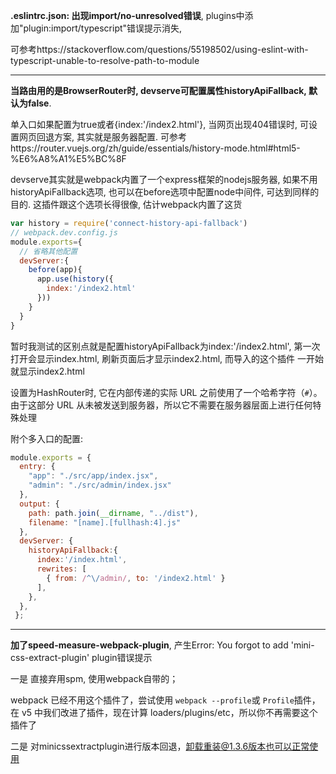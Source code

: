 **.eslintrc.json: 出现import/no-unresolved错误**, plugins中添加"plugin:import/typescript"错误提示消失,

可参考https://stackoverflow.com/questions/55198502/using-eslint-with-typescript-unable-to-resolve-path-to-module

<hr/>

**当路由用的是BrowserRouter时, devserve可配置属性historyApiFallback, 默认为false**.

单入口如果配置为true或者{index:'/index2.html'}, 当网页出现404错误时, 可设置网页回退方案, 其实就是服务器配置. 可参考https://router.vuejs.org/zh/guide/essentials/history-mode.html#html5-%E6%A8%A1%E5%BC%8F

devserve其实就是webpack内置了一个express框架的nodejs服务器, 如果不用historyApiFallback选项, 也可以在before选项中配置node中间件, 可达到同样的目的. 这插件跟这个选项长得很像, 估计webpack内置了这货

```javascript
var history = require('connect-history-api-fallback')
// webpack.dev.config.js
module.exports={
  // 省略其他配置
  devServer:{
    before(app){
      app.use(history({
        index:'/index2.html'
      }))
    }
  }
}
```

暂时我测试的区别点就是配置historyApiFallback为index:'/index2.html', 第一次打开会显示index.html, 刷新页面后才显示index2.html, 而导入的这个插件 一开始就显示index2.html

设置为HashRouter时, 它在内部传递的实际 URL 之前使用了一个哈希字符（`#`）。由于这部分 URL 从未被发送到服务器，所以它不需要在服务器层面上进行任何特殊处理

附个多入口的配置:

```javascript
module.exports = {
  entry: {
    "app": "./src/app/index.jsx",
    "admin": "./src/admin/index.jsx"
  },
  output: {
    path: path.join(__dirname, "../dist"),
    filename: "[name].[fullhash:4].js"
  },
  devServer: {
    historyApiFallback:{
      index:'/index.html',
      rewrites: [
        { from: /^\/admin/, to: '/index2.html' }
      ],
    },
  },
 };
```

<hr/>

**加了speed-measure-webpack-plugin**, 产生Error: You forgot to add 'mini-css-extract-plugin' plugin错误提示

一是 直接弃用spm, 使用webpack自带的；

webpack 已经不用这个插件了，尝试使用 `webpack --profile`或 `Profile`插件，在 v5 中我们改进了插件，现在计算 loaders/plugins/etc，所以你不再需要这个插件了

二是 对minicssextractplugin进行版本回退，卸载重装@1.3.6版本也可以正常使用
